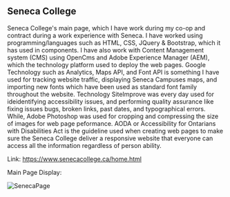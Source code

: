 ## Seneca College

Seneca College's main page, which I have work during my co-op and contract during a work experience with Seneca. I have worked using programming/languages such as HTML, CSS, JQuery & Bootstrap, which it has used in components. I have also work with Content Management system (CMS) using OpenCms and Adobe Experience Manager (AEM), which the technology platform used to deploy the web pages. Google Technology such as Analytics, Maps API, and Font API is something I have used for tracking website traffic, displaying Seneca Campuses maps, and importing new fonts which have been used as standard font family throughout the website.  Technology SiteImprove was every day used for ideidentifying accessibility issues, and performing quality assurance like fixing issues bugs, broken links, past dates, and typographical errors. While, Adobe Photoshop was used for cropping and compressing the size of images for web page peformance. AODA or Accessibility for Ontarians with Disabilities Act is the guideline used when creating web pages to make sure the Seneca College deliver a responsive website that everyone can access all the information regardless of person ability.

Link: https://www.senecacollege.ca/home.html

Main Page Display: 

![SenecaPage](https://user-images.githubusercontent.com/15988182/120347635-75c59f00-c2ca-11eb-959f-44c263b3139d.png)
